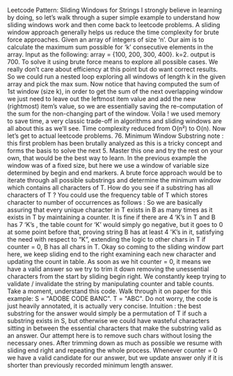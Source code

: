 Leetcode Pattern: Sliding Windows for Strings
I strongly believe in learning by doing, so let’s walk through a super simple example to understand how sliding windows work and then come back to leetcode problems. A sliding window approach generally helps us reduce the time complexity for brute force approaches. Given an array of integers of size ‘n’.
Our aim is to calculate the maximum sum possible for ‘k’ consecutive elements in the array. Input as the following: array = {100, 200, 300, 400}. k=2. output is 700. To solve it using brute force means to explore all possible cases. We really don’t care about efficiency at this point but do want correct results. So we could run a nested loop exploring all windows of length k in the given array and pick the max sum. Now notice that having computed the sum of 1st window (size k), in order to get the sum of the next overlapping window we just need to leave out the leftmost item value and add the new (rightmost) item’s value, so we are essentially saving the re-computation of the sum for the non-changing part of the window.
Voila ! we used memory to save time, a very classic trade-off in algorithms and sliding windows are all about this as we’ll see. Time complexity reduced from O(n²) to O(n). Now let’s get to actual leetcode problems.
76. Minimum Window Substring
note : this first problem has been brutally analyzed as this is a tricky concept and forms the basis to solve the next 5. Master this one and try the rest on your own, that would be the best way to learn.
In the previous example the window was of a fixed size, but here we use a window of variable size determined by begin and end markers. A brute force approach would be to iterate through all possible substrings and determine the minimum window which contains all characters of T. How do you see if a substring has all characters of T ? You could use the frequency table of T which stores character to number of occurrences as follows :
So we are basically assuring that every unique character in T exists in B as many times as it exists in T by maintaining a counter. It is fine if there are 4 ‘K’s in T and B has 7 ‘K’s , the table count for ‘K’ would simply go negative, but it goes to 0 at some point before that, proving string B has at least 4 'K’s in it, satisfying the need with respect to “K”, extending the logic to other chars in T if counter = 0, B has all chars in T.
Okay so coming to the sliding window part here, we keep sliding end to the right examining each new character and updating the count in table. As soon as we hit counter = 0, it means we have a valid answer so we try to trim it down removing the unessential characters from the start by sliding begin right. We constantly keep trying to validate / invalidate the string by manipulating counter and table counts.
Take a moment, understand this code. Walk through it on paper for this example:  S = "ADOBE CODE BANC". T = "ABC". Do not worry, the code is just heavily annotated, it is actually very concise.
Intuition : the best substring for the answer would simply be a permutation of T if such a substring exists in S, but otherwise we could have wasteful characters sitting in between the essential characters that make the substring valid as an answer. Our attempt here is to remove such chars without losing the necessary ones. After trimming down as much as possible we resume with sliding end right and repeating the whole process.
Whenever counter = 0 we have a valid candidate for our answer, but we update answer only if it is shorter than previously recorded minimum length answer.
